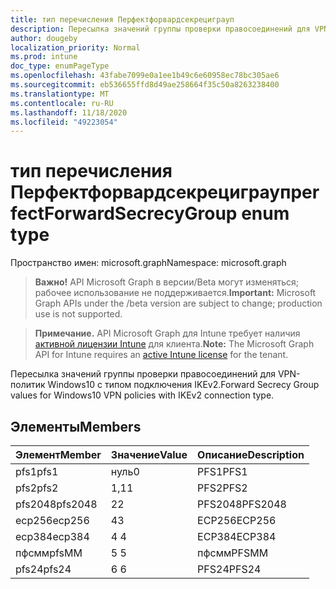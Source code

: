 ```yaml
---
title: тип перечисления Перфектфорвардсекрециграуп
description: Пересылка значений группы проверки правосоединений для VPN-политик Windows10 с типом подключения IKEv2.
author: dougeby
localization_priority: Normal
ms.prod: intune
doc_type: enumPageType
ms.openlocfilehash: 43fabe7099e0a1ee1b49c6e60958ec78bc305ae6
ms.sourcegitcommit: eb536655ffd8d49ae258664f35c50a8263238400
ms.translationtype: MT
ms.contentlocale: ru-RU
ms.lasthandoff: 11/18/2020
ms.locfileid: "49223054"
---
```

# <a name="perfectforwardsecrecygroup-enum-type"></a><span data-ttu-id="7a3e3-103">тип перечисления Перфектфорвардсекрециграуп</span><span class="sxs-lookup"><span data-stu-id="7a3e3-103">perfectForwardSecrecyGroup enum type</span></span>

<span data-ttu-id="7a3e3-104">Пространство имен: microsoft.graph</span><span class="sxs-lookup"><span data-stu-id="7a3e3-104">Namespace: microsoft.graph</span></span>

> <span data-ttu-id="7a3e3-105">**Важно!** API Microsoft Graph в версии/Beta могут изменяться; рабочее использование не поддерживается.</span><span class="sxs-lookup"><span data-stu-id="7a3e3-105">**Important:** Microsoft Graph APIs under the /beta version are subject to change; production use is not supported.</span></span>

> <span data-ttu-id="7a3e3-106">**Примечание.** API Microsoft Graph для Intune требует наличия [активной лицензии Intune](https://go.microsoft.com/fwlink/?linkid=839381) для клиента.</span><span class="sxs-lookup"><span data-stu-id="7a3e3-106">**Note:** The Microsoft Graph API for Intune requires an [active Intune license](https://go.microsoft.com/fwlink/?linkid=839381) for the tenant.</span></span>

<span data-ttu-id="7a3e3-107">Пересылка значений группы проверки правосоединений для VPN-политик Windows10 с типом подключения IKEv2.</span><span class="sxs-lookup"><span data-stu-id="7a3e3-107">Forward Secrecy Group values for Windows10 VPN policies with IKEv2 connection type.</span></span>

## <a name="members"></a><span data-ttu-id="7a3e3-108">Элементы</span><span class="sxs-lookup"><span data-stu-id="7a3e3-108">Members</span></span>
|<span data-ttu-id="7a3e3-109">Элемент</span><span class="sxs-lookup"><span data-stu-id="7a3e3-109">Member</span></span>|<span data-ttu-id="7a3e3-110">Значение</span><span class="sxs-lookup"><span data-stu-id="7a3e3-110">Value</span></span>|<span data-ttu-id="7a3e3-111">Описание</span><span class="sxs-lookup"><span data-stu-id="7a3e3-111">Description</span></span>|
|:---|:---|:---|
|<span data-ttu-id="7a3e3-112">pfs1</span><span class="sxs-lookup"><span data-stu-id="7a3e3-112">pfs1</span></span>|<span data-ttu-id="7a3e3-113">нуль</span><span class="sxs-lookup"><span data-stu-id="7a3e3-113">0</span></span>|<span data-ttu-id="7a3e3-114">PFS1</span><span class="sxs-lookup"><span data-stu-id="7a3e3-114">PFS1</span></span>|
|<span data-ttu-id="7a3e3-115">pfs2</span><span class="sxs-lookup"><span data-stu-id="7a3e3-115">pfs2</span></span>|<span data-ttu-id="7a3e3-116">1,1</span><span class="sxs-lookup"><span data-stu-id="7a3e3-116">1</span></span>|<span data-ttu-id="7a3e3-117">PFS2</span><span class="sxs-lookup"><span data-stu-id="7a3e3-117">PFS2</span></span>|
|<span data-ttu-id="7a3e3-118">pfs2048</span><span class="sxs-lookup"><span data-stu-id="7a3e3-118">pfs2048</span></span>|<span data-ttu-id="7a3e3-119">2</span><span class="sxs-lookup"><span data-stu-id="7a3e3-119">2</span></span>|<span data-ttu-id="7a3e3-120">PFS2048</span><span class="sxs-lookup"><span data-stu-id="7a3e3-120">PFS2048</span></span>|
|<span data-ttu-id="7a3e3-121">ecp256</span><span class="sxs-lookup"><span data-stu-id="7a3e3-121">ecp256</span></span>|<span data-ttu-id="7a3e3-122">4</span><span class="sxs-lookup"><span data-stu-id="7a3e3-122">3</span></span>|<span data-ttu-id="7a3e3-123">ECP256</span><span class="sxs-lookup"><span data-stu-id="7a3e3-123">ECP256</span></span>|
|<span data-ttu-id="7a3e3-124">ecp384</span><span class="sxs-lookup"><span data-stu-id="7a3e3-124">ecp384</span></span>|<span data-ttu-id="7a3e3-125">4 </span><span class="sxs-lookup"><span data-stu-id="7a3e3-125">4</span></span>|<span data-ttu-id="7a3e3-126">ECP384</span><span class="sxs-lookup"><span data-stu-id="7a3e3-126">ECP384</span></span>|
|<span data-ttu-id="7a3e3-127">пфсмм</span><span class="sxs-lookup"><span data-stu-id="7a3e3-127">pfsMM</span></span>|<span data-ttu-id="7a3e3-128">5 </span><span class="sxs-lookup"><span data-stu-id="7a3e3-128">5</span></span>|<span data-ttu-id="7a3e3-129">пфсмм</span><span class="sxs-lookup"><span data-stu-id="7a3e3-129">PFSMM</span></span>|
|<span data-ttu-id="7a3e3-130">pfs24</span><span class="sxs-lookup"><span data-stu-id="7a3e3-130">pfs24</span></span>|<span data-ttu-id="7a3e3-131">6 </span><span class="sxs-lookup"><span data-stu-id="7a3e3-131">6</span></span>|<span data-ttu-id="7a3e3-132">PFS24</span><span class="sxs-lookup"><span data-stu-id="7a3e3-132">PFS24</span></span>|




